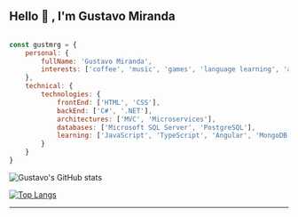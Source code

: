 ## Hello 👋 , I'm Gustavo Miranda

```js

const gustmrg = {
    personal: {
        fullName: 'Gustavo Miranda',
        interests: ['coffee', 'music', 'games', 'language learning', 'animes'],
    },    
    technical: {
        technologies: {
            frontEnd: ['HTML', 'CSS'],              
            backEnd: ['C#', '.NET'],
            architectures: ['MVC', 'Microservices'],
            databases: ['Microsoft SQL Server', 'PostgreSQL'],
            learning: ['JavaScript', 'TypeScript', 'Angular', 'MongoDB']
        }
    }
}
```

![Gustavo's GitHub stats](https://github-readme-stats.vercel.app/api?username=gustmrg&count_private=true&show_icons=true&theme=dracula&hide=contribs,issues)

[![Top Langs](https://github-readme-stats.vercel.app/api/top-langs/?username=gustmrg&layout=compact)](https://github.com/gustmrg/github-readme-stats)

---
